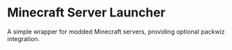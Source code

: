 # Minecraft Server Launcher

A simple wrapper for modded Minecraft servers, providing optional packwiz integration.
